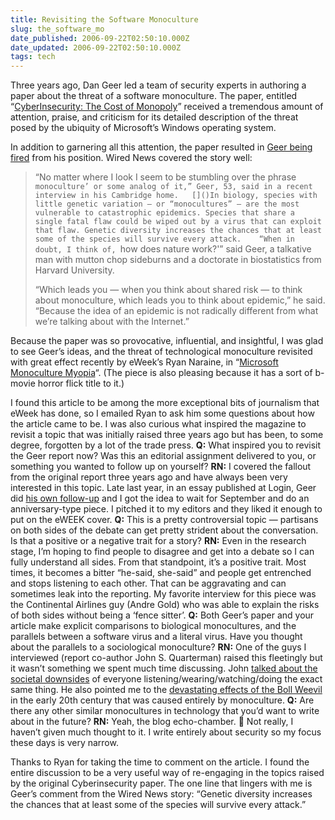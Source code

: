 ```yaml
---
title: Revisiting the Software Monoculture
slug: the_software_mo
date_published: 2006-09-22T02:50:10.000Z
date_updated: 2006-09-22T02:50:10.000Z
tags: tech
---
```


Three years ago, Dan Geer led a team of security experts in authoring a paper about the threat of a software monoculture. The paper, entitled “[CyberInsecurity: The Cost of Monopoly](http://www.ccianet.org/modules.php?op=modload&amp;name=issues&amp;file=cybersecurity)” received a tremendous amount of attention, praise, and criticism for its detailed description of the threat posed by the ubiquity of Microsoft’s Windows operating system.

In addition to garnering all this attention, the paper resulted in [Geer being fired](http://www.wired.com/news/privacy/0,1848,62307,00.html) from his position. Wired News covered the story well:

> “No matter where I look I seem to be stumbling over the phrase `monoculture’ or some analog of it,” Geer, 53, said in a recent interview in his Cambridge home.   []()In biology, species with little genetic variation — or “monocultures” — are the most vulnerable to catastrophic epidemics. Species that share a single fatal flaw could be wiped out by a virus that can exploit that flaw. Genetic diversity increases the chances that at least some of the species will survive every attack.    “When in doubt, I think of, `how does nature work?'” said Geer, a talkative man with mutton chop sideburns and a doctorate in biostatistics from Harvard University.
> 
> “Which leads you — when you think about shared risk — to think about monoculture, which leads you to think about epidemic,” he said. “Because the idea of an epidemic is not radically different from what we’re talking about with the Internet.”

Because the paper was so provocative, influential, and insightful, I was glad to see Geer’s ideas, and the threat of technological monoculture revisited with great effect recently by eWeek’s Ryan Naraine, in “[Microsoft Monoculture Myopia](http://www.eweek.com/print_article2/0,1217,a=188182,00.asp)“. (The piece is also pleasing because it has a sort of b-movie horror flick title to it.)

I found this article to be among the more exceptional bits of journalism that eWeek has done, so I emailed Ryan to ask him some questions about how the article came to be. I was also curious what inspired the magazine to revisit a topic that was initially raised three years ago but has been, to some degree, forgotten by a lot of the trade press.
**Q:** What inspired you to revisit the Geer report now? Was this an editorial assignment delivered to you, or something you wanted to follow up on yourself?
**RN:** I covered the fallout from the original report three years ago and have always been very interested in this topic. Late last year, in an essay published at Login, Geer did [his own follow-up](https://db.usenix.org/publications/login/2005-12/openpdfs/geer.pdf) and I got the idea to wait for September and do an anniversary-type piece. I pitched it to my editors and they liked it enough to put on the eWEEK cover.
**Q:** This is a pretty controversial topic — partisans on both sides of the debate can get pretty strident about the conversation. Is that a positive or a negative trait for a story?
**RN:** Even in the research stage, I’m hoping to find people to disagree and get into a debate so I can fully understand all sides. From that standpoint, it’s a positive trait. Most times, it becomes a bitter “he-said, she-said” and people get entrenched and stops listening to each other. That can be aggravating and can sometimes leak into the reporting. My favorite interview for this piece was the Continental Airlines guy (Andre Gold) who was able to explain the risks of both sides without being a ‘fence sitter’.
**Q:** Both Geer’s paper and your article make explicit comparisons to biological monocultures, and the parallels between a software virus and a literal virus. Have you thought about the parallels to a sociological monoculture?
**RN:** One of the guys I interviewed (report co-author John S. Quarterman) raised this fleetingly but it wasn’t something we spent much time discussing. John [talked about the societal downsides](http://riskman.typepad.com/perilocity/) of everyone listening/wearing/watching/doing the exact same thing. He also pointed me to the [devastating effects of the Boll Weevil](http://firstmonday.org/issues/issue7_2/quarterman/index.html) in the early 20th century that was caused entirely by monoculture.
**Q:** Are there any other similar monocultures in technology that you’d want to write about in the future?
**RN:** Yeah, the blog echo-chamber. 🙂 Not really, I haven’t given much thought to it. I write entirely about security so my focus these days is very narrow.

Thanks to Ryan for taking the time to comment on the article. I found the entire discussion to be a very useful way of re-engaging in the topics raised by the original Cyberinsecurity paper. The one line that lingers with me is Geer’s comment from the Wired News story: “Genetic diversity increases the chances that at least some of the species will survive every attack.”
